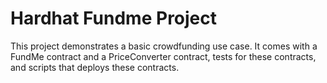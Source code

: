 # Hardhat Fundme Project

This project demonstrates a basic crowdfunding use case. It comes with a FundMe contract and a PriceConverter contract, tests for these contracts, and scripts that deploys these contracts.
